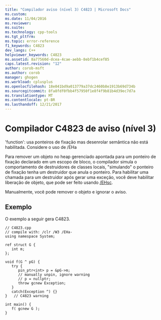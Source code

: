 ```yaml
---
title: "Compilador aviso (nível 3) C4823 | Microsoft Docs"
ms.custom: 
ms.date: 11/04/2016
ms.reviewer: 
ms.suite: 
ms.technology: cpp-tools
ms.tgt_pltfrm: 
ms.topic: error-reference
f1_keywords: C4823
dev_langs: C++
helpviewer_keywords: C4823
ms.assetid: 8a77560d-dcea-4cae-aebb-8ebf1b4cef85
caps.latest.revision: "12"
author: corob-msft
ms.author: corob
manager: ghogen
ms.workload: cplusplus
ms.openlocfilehash: 18e041bd9a013779a37dc2460b8e1913b69d734b
ms.sourcegitcommit: 8fa8fdf0fbb4f57950f1e8f4f9b81b4d39ec7d7a
ms.translationtype: MT
ms.contentlocale: pt-BR
ms.lasthandoff: 12/21/2017
---
```

# <a name="compiler-warning-level-3-c4823"></a>Compilador C4823 de aviso (nível 3)
'function': usa ponteiros de fixação mas desenrolar semântica não está habilitada. Considere o uso de /EHa  
  
Para remover um objeto no heap gerenciado apontada para um ponteiro de fixação declarado em um escopo de bloco, o compilador simula o comportamento de destruidores de classes locais, "simulando" o ponteiro de fixação tenha um destruidor que anula o ponteiro. Para habilitar uma chamada para um destruidor após gerar uma exceção, você deve habilitar liberação de objeto, que pode ser feito usando [/EHsc](../../build/reference/eh-exception-handling-model.md).  
  
Manualmente, você pode remover o objeto e ignorar o aviso.  
  
## <a name="example"></a>Exemplo  
O exemplo a seguir gera C4823.  
  
```  
// C4823.cpp  
// compile with: /clr /W3 /EHa-  
using namespace System;  
  
ref struct G {  
   int m;  
};  
  
void f(G ^ pG) {  
   try {  
      pin_ptr<int> p = &pG->m;  
      // manually unpin, ignore warning  
      // p = nullptr;  
      throw gcnew Exception;  
   }  
   catch(Exception ^) {}  
}   // C4823 warning  
  
int main() {  
   f( gcnew G );  
}  
```  
